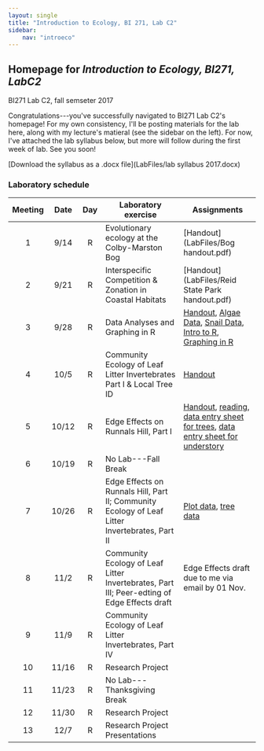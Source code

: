 ```yaml
---
layout: single
title: "Introduction to Ecology, BI 271, Lab C2"
sidebar:
    nav: "introeco"
---
```


## Homepage for *Introduction to Ecology, BI271, LabC2*
BI271 Lab C2, fall semseter 2017

Congratulations---you've successfully navigated to BI271 Lab C2's homepage!  For my own consistency, I'll be posting materials for the lab here, along with my lecture's matieral (see the sidebar on the left).  For now, I've attached the lab syllabus below, but more will follow during the first week of lab.  See you soon!

[Download the syllabus as a .docx file](LabFiles/lab syllabus 2017.docx)


### Laboratory schedule <a id="LabSchedule"></a>

Meeting | Date | Day | Laboratory exercise | Assignments |
:------:|:----:|:---:|---------------------|-------------|
1       | 9/14  | R  | Evolutionary ecology at the Colby-Marston Bog | [Handout](LabFiles/Bog handout.pdf) |
2       | 9/21  | R  | Interspecific Competition & Zonation in Coastal Habitats | [Handout](LabFiles/Reid State Park handout.pdf) |
3       | 9/28  | R  | Data Analyses and Graphing in R | [Handout](https://drive.google.com/open?id=0B_q8y4usqw_XQ2JSRDhnaFEyM28), [Algae Data](https://drive.google.com/a/colby.edu/file/d/0B_q8y4usqw_XWnRBUjdZcmowblE/view?usp=sharing), [Snail Data](https://drive.google.com/a/colby.edu/file/d/0B_q8y4usqw_XOFpkYmJmbHFwTzA/view?usp=sharing), [Intro to R](https://drive.google.com/open?id=1uy9bE5duK3Dl2dtDA7KP1TkPsoq2UcfPauVe2uVyXpo), [Graphing in R](https://drive.google.com/open?id=13EpXXwY2I2CIXYjWvxkw1_bW05tvl45nd3GGf3yWRME) |
4       | 10/5  | R  | Community Ecology of Leaf Litter Invertebrates Part I & Local Tree ID | [Handout](https://drive.google.com/a/colby.edu/file/d/0B_q8y4usqw_XTndWVnVXSlYtbFk/view?usp=sharing) |
5       | 10/12 | R  | Edge Effects on Runnals Hill, Part I | [Handout](https://drive.google.com/a/colby.edu/file/d/0B_q8y4usqw_XVl9sN3NhQUt0YTg/view?usp=sharing), [reading](https://drive.google.com/open?id=0B6qyRitXtzQdRVphYTZaVmo4TGs), [data entry sheet for trees](https://drive.google.com/open?id=0B_q8y4usqw_XTnExYjBiSE9QSFU), [data entry sheet for understory](https://drive.google.com/open?id=0B_q8y4usqw_XcTE2cUgwWnlLRTg) |
6       | 10/19 | R  | No Lab---Fall Break | |
7       | 10/26 | R  | Edge Effects on Runnals Hill, Part II; Community Ecology of Leaf Litter Invertebrates, Part II | [Plot data](https://drive.google.com/open?id=0B_q8y4usqw_XdUZUb29yN0NTZnc), [tree data](https://drive.google.com/open?id=0B_q8y4usqw_XbVE5V1V6VWhLY0k) |
8       | 11/2  | R  | Community Ecology of Leaf Litter Invertebrates, Part III; Peer-edting of Edge Effects draft | Edge Effects draft due to me via email by 01 Nov. |
9       | 11/9  | R  | Community Ecology of Leaf Litter Invertebrates, Part IV | |
10      | 11/16 | R  | Research Project | |
11      | 11/23 | R  | No Lab---Thanksgiving Break | |
12      | 11/30 | R  | Research Project | |
13      | 12/7  | R  | Research Project Presentations | |
